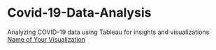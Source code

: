 # Covid-19-Data-Analysis
Analyzing COVID-19 data using Tableau for insights and visualizations
[Name of Your Visualization](https://public.tableau.com/app/profile/abdul.rahman08/viz/CoronavirusCovid-19Dashboard_16958518548170/Dashboard1)
